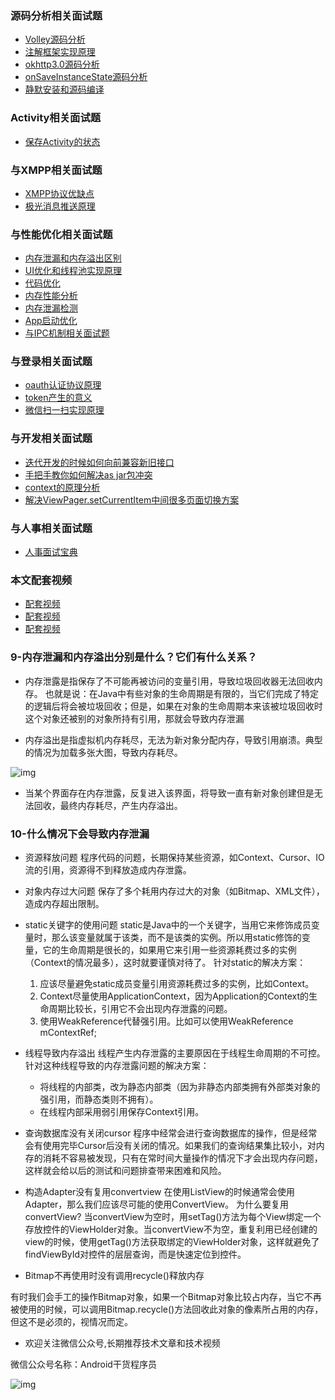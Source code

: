### 源码分析相关面试题

- [Volley源码分析](http://www.jianshu.com/p/ec3dc92df581)
- [注解框架实现原理](http://www.jianshu.com/p/20da6d6389e1)
- [okhttp3.0源码分析](http://www.jianshu.com/p/9ed2c2f2a52c)
- [onSaveInstanceState源码分析](http://www.jianshu.com/p/cbf9c3557d64)
- [静默安装和源码编译](http://www.jianshu.com/p/2211a5b3c37f)

### Activity相关面试题

- [保存Activity的状态](http://www.jianshu.com/p/cbf9c3557d64)

### 与XMPP相关面试题

- [XMPP协议优缺点](http://www.jianshu.com/p/2c04ac3c526a)
- [极光消息推送原理](http://www.jianshu.com/p/d88dc66908cf)

### 与性能优化相关面试题

- [内存泄漏和内存溢出区别](http://www.jianshu.com/p/5dd645b05c76)
- [UI优化和线程池实现原理](http://www.jianshu.com/p/c22398f8587f)
- [代码优化](http://www.jianshu.com/p/ebd41eab90df)
- [内存性能分析](http://www.jianshu.com/p/2665c31b9c2f)
- [内存泄漏检测](http://www.jianshu.com/p/1514c7804a06)
- [App启动优化](http://www.jianshu.com/p/f0f73fefdd43)
- [与IPC机制相关面试题](http://www.jianshu.com/p/de4793a4c2d0)

### 与登录相关面试题

- [oauth认证协议原理](http://www.jianshu.com/p/2a6ecbf8d49d)
- [token产生的意义](http://www.jianshu.com/p/9b7ce2d6c195)
- [微信扫一扫实现原理](http://www.jianshu.com/p/a9d1f21bd5e0)

### 与开发相关面试题

- [迭代开发的时候如何向前兼容新旧接口](http://www.jianshu.com/p/cbecadec98de)
- [手把手教你如何解决as jar包冲突](http://www.jianshu.com/p/30fdc391289c)
- [context的原理分析](http://www.jianshu.com/p/2706c13a1769)
- [解决ViewPager.setCurrentItem中间很多页面切换方案](http://www.jianshu.com/p/38ab6d856b56)

### 与人事相关面试题

- [人事面试宝典](http://www.jianshu.com/p/d61b553ff8c9)

### 本文配套视频

- [配套视频](https://v.qq.com/x/page/n0391if5dtb.html)
- [配套视频](https://v.qq.com/x/page/q03917e4zk5.html)
- [配套视频](https://v.qq.com/x/page/j03927ullcj.html)

### 9-内存泄漏和内存溢出分别是什么？它们有什么关系？

- 内存泄露是指保存了不可能再被访问的变量引用，导致垃圾回收器无法回收内存。
  也就是说：在Java中有些对象的生命周期是有限的，当它们完成了特定的逻辑后将会被垃圾回收；但是，如果在对象的生命周期本来该被垃圾回收时这个对象还被别的对象所持有引用，那就会导致内存泄漏


- 内存溢出是指虚拟机内存耗尽，无法为新对象分配内存，导致引用崩溃。典型的情况为加载多张大图，导致内存耗尽。

![img](http://upload-images.jianshu.io/upload_images/4037105-edf3c4ee63ad3c13.png?imageMogr2/auto-orient/strip%7CimageView2/2/w/1240)

- 当某个界面存在内存泄露，反复进入该界面，将导致一直有新对象创建但是无法回收，最终内存耗尽，产生内存溢出。

### 10-什么情况下会导致内存泄漏

- 资源释放问题
  程序代码的问题，长期保持某些资源，如Context、Cursor、IO流的引用，资源得不到释放造成内存泄露。
- 对象内存过大问题
  保存了多个耗用内存过大的对象（如Bitmap、XML文件），造成内存超出限制。
- static关键字的使用问题
  static是Java中的一个关键字，当用它来修饰成员变量时，那么该变量就属于该类，而不是该类的实例。所以用static修饰的变量，它的生命周期是很长的，如果用它来引用一些资源耗费过多的实例（Context的情况最多），这时就要谨慎对待了。
  针对static的解决方案：
  1) 应该尽量避免static成员变量引用资源耗费过多的实例，比如Context。
  2) Context尽量使用ApplicationContext，因为Application的Context的生命周期比较长，引用它不会出现内存泄露的问题。
  3) 使用WeakReference代替强引用。比如可以使用WeakReference<Context> mContextRef;
- 线程导致内存溢出
  线程产生内存泄露的主要原因在于线程生命周期的不可控。
  针对这种线程导致的内存泄露问题的解决方案：
  - 将线程的内部类，改为静态内部类（因为非静态内部类拥有外部类对象的强引用，而静态类则不拥有）。
  - 在线程内部采用弱引用保存Context引用。


- 查询数据库没有关闭cursor
  程序中经常会进行查询数据库的操作，但是经常会有使用完毕Cursor后没有关闭的情况。如果我们的查询结果集比较小，对内存的消耗不容易被发现，只有在常时间大量操作的情况下才会出现内存问题，这样就会给以后的测试和问题排查带来困难和风险。


- 构造Adapter没有复用convertview
  在使用ListView的时候通常会使用Adapter，那么我们应该尽可能的使用ConvertView。
  为什么要复用convertView?
  当convertView为空时，用setTag()方法为每个View绑定一个存放控件的ViewHolder对象。当convertView不为空，重复利用已经创建的view的时候，使用getTag()方法获取绑定的ViewHolder对象，这样就避免了findViewById对控件的层层查询，而是快速定位到控件。


- Bitmap不再使用时没有调用recycle()释放内存

有时我们会手工的操作Bitmap对象，如果一个Bitmap对象比较占内存，当它不再被使用的时候，可以调用Bitmap.recycle()方法回收此对象的像素所占用的内存，但这不是必须的，视情况而定。

- 欢迎关注微信公众号,长期推荐技术文章和技术视频

微信公众号名称：Android干货程序员

![img](http://upload-images.jianshu.io/upload_images/4037105-8f737b5104dd0b5d.png?imageMogr2/auto-orient/strip%7CimageView2/2/w/1240)